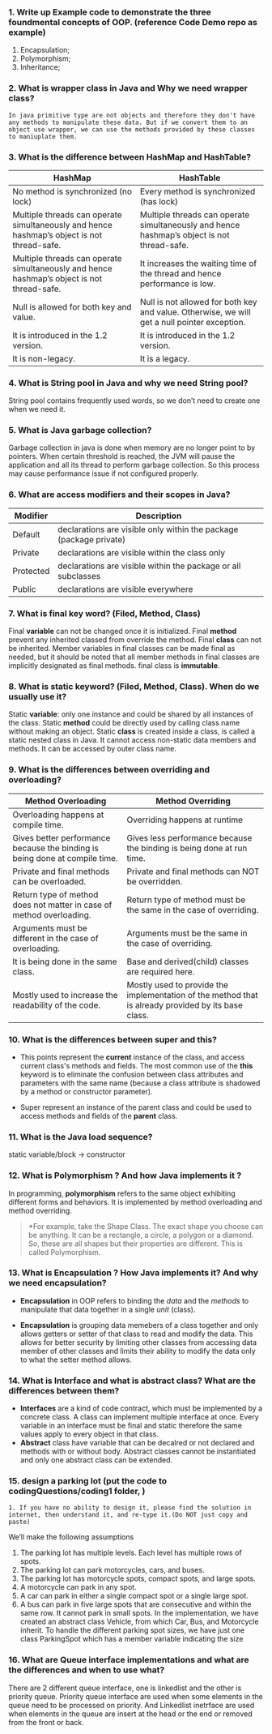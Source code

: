 ### 1. Write up Example code to demonstrate the three foundmental concepts of OOP. (reference Code Demo repo as example)
1. Encapsulation;
2. Polymorphism;
3. Inheritance;

### 2. What is wrapper class in Java and Why we need wrapper class?
    In java primitive type are not objects and therefore they don't have any methods to manipulate these data. But if we convert them to an object use wrapper, we can use the methods provided by these classes to maniuplate them.

### 3. What is the difference between HashMap and HashTable?

|HashMap | HashTable |
|-----------|------------|
|No method is synchronized (no lock) | Every method is synchronized (has lock)|
|Multiple threads can operate simultaneously and hence hashmap’s object is not thread-safe.|	Multiple threads can operate simultaneously and hence hashmap’s object is not thread-safe.|
|Multiple threads can operate simultaneously and hence hashmap’s object is not thread-safe.|	It increases the waiting time of the thread and hence performance is low.|
|Null is allowed for both key and value.|	Null is not allowed for both key and value. Otherwise, we will get a null pointer exception.|
|It is introduced in the 1.2 version.|	It is introduced in the 1.2 version.|
|It is non-legacy.|	It is a legacy.|
    
### 4. What is String pool in Java and why we need String pool?
String pool contains frequently used words, so we don’t need to create one when we need it.

### 5. What is Java garbage collection?
Garbage collection in java is done when memory are no longer point to by pointers. When certain threshold is reached, the JVM will pause the application and all its thread to perform garbage collection. So this process may cause performance issue if not configured properly.

### 6. What are access modifiers and their scopes in Java?
|Modifier|Description|
|--------|-------|
|Default|declarations are visible only within the package (package private)|
|Private|declarations are visible within the class only|
|Protected|declarations are visible within the package or all subclasses|
|Public| declarations are visible everywhere|

### 7. What is final key word? (Filed, Method, Class)
Final **variable** can not be changed once it is initialized.
Final **method** prevent any inherited classed from override the method.
Final **class** can not be inherited. Member variables in final classes can be made final as needed, but it should be noted that all member methods in final classes are implicitly designated as final methods. final class is **immutable**.

### 8. What is static keyword? (Filed, Method, Class). When do we usually use it?
Static **variable**: only one instance and could be shared by all instances of the class.
Static **method** could be directly used by calling class name without making an object.
Static **class** is created inside a class, is called a static nested class in Java. It cannot access non-static data members and methods. It can be accessed by outer class name.


### 9. What is the differences between overriding and overloading?
|Method Overloading | Method Overriding|
|-------------------|------------------|
|Overloading happens at compile time.| Overriding happens at runtime|
|Gives better performance because the binding is being done at compile time.| Gives less performance because the binding is being done at run time.|
|Private and final methods can be overloaded.|Private and final methods can NOT be overridden.|
|Return type of method does not matter in case of method overloading.|Return type of method must be the same in the case of overriding.|
|Arguments must be different in the case of overloading.|Arguments must be the same in the case of overriding.|
|It is being done in the same class.| Base and derived(child) classes are required here.|
|Mostly used to increase the readability of the code.|Mostly used to provide the implementation of the method that is already provided by its base class.|

### 10. What is the differences between super and this?
- This points represent the **current** instance of the class, and access current class's methods and fields. 
The most common use of the **this** keyword is to eliminate the confusion between class attributes and parameters with the same name (because a class attribute is shadowed by a method or constructor parameter). 

- Super represent an instance of the parent class and could be used to access methods and fields of the **parent** class.


### 11. What is the Java load sequence?
static variable/block -> constructor

### 12. What is Polymorphism ? And how Java implements it ?
In programming, **polymorphism** refers to the same object exhibiting different forms and behaviors. It is implemented by method overloading and method overriding.
>*For example, take the Shape Class. The exact shape you choose can be anything. It can be a rectangle, a circle, a polygon or a diamond. So, these are all shapes but their properties are different. This is called Polymorphism.

### 13. What is Encapsulation ? How Java implements it? And why we need encapsulation?
- **Encapsulation** in OOP refers to binding the *data* and the *methods* to manipulate that data together in a single *unit* (class).

- **Encapsulation** is grouping data memebers of a class together and only allows getters or setter of that class to read and modify the data. This allows for better security by limiting other classes from accessing data member of other classes and limits their ability to modify the data only to what the setter method allows. 

### 14. What is Interface and what is abstract class? What are the differences between them?
- **Interfaces** are a kind of code contract, which must be implemented by a concrete class. A class can implement multiple interface at once. Every variable in an interface must be final and static therefore the same values apply to every object in that class.
- **Abstract** class have variable that can be decalred or not declared and methods with or without body. Abstract classes cannot be instantiated and only one abstract class can be extended.

### 15. design a parking lot (put the code to codingQuestions/coding1 folder, )
    1. If you have no ability to design it, please find the solution in internet, then understand it, and re-type it.(Do NOT just copy and paste)
We’ll make the following assumptions
1) The parking lot has multiple levels. Each level has multiple rows of spots. 
2) The parking lot can park motorcycles, cars, and buses. 
3) The parking lot has motorcycle spots, compact spots, and large spots. 
4) A motorcycle can park in any spot. 
5) A car can park in either a single compact spot or a single large spot. 
6) A bus can park in five large spots that are consecutive and within the same row. It cannot park in small spots. 
In the implementation, we have created an abstract class Vehicle, from which Car, Bus, and Motorcycle inherit. To handle the different parking spot sizes, we have just one class ParkingSpot which has a member variable indicating the size

### 16. What are Queue interface implementations and what are the differences and when to use what?
There are 2 different queue interface, one is linkedlist and the other is priority queue. Priority queue interface are used when some elements in the queue need to be processed on priority. And Linkedlist inetrface are used when elements in the queue are insert at the head or the end or removed from the front or back.


